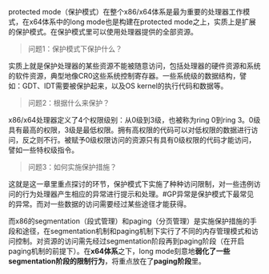 protected mode（保护模式）在整个x86/x64体系是最为重要的处理器工作模式，在x64体系中的long mode也是构建在protected mode之上，实质上是扩展的保护模式。在保护模式里可以使用处理器提供的全部资源。

>问题1：保护模式下保护什么？

实质上就是保护处理器的某些资源不能被随意访问，包括处理器的硬件资源和系统的软件资源，典型地像CR0这些系统控制寄存器。一些系统级的数据结构，譬如：GDT、IDT需要被保护起来，以及OS kernel的执行代码和数据等。

>问题2：根据什么来保护？

x86/x64处理器定义了4个权限级别：从0级到3级，也被称为ring 0到ring 3。0级具有最高的权限，3级是最低权限。拥有高权限的代码可以对低权限的数据进行访问，反之则不行。被赋予0级权限访问的资源只有具有0级权限的代码才能访问，譬如一些特权级指令。

>问题3：如何实施保护措施？

这就是这一章里重点探讨的环节，保护模式下实施了种种访问限制，对一些违例访问的行为处理器产生相应的异常进行提示和处理。#GP异常是保护模式下最常见的异常。而对一些数据的访问需要经过某些途径才能获得。

而x86的segmentation（段式管理）和paging（分页管理）是实施保护措施的手段和途径，在segmentation机制和paging机制下实行了不同的内存管理模式和访问控制。对资源的访问需先经过segmentation阶段再到paging阶段（在开启paging机制的前提下）。在**x64体系**之下，long mode刻意地**弱化了一些segmentation阶段的限制行为**，将重点放在了**paging阶段**里。